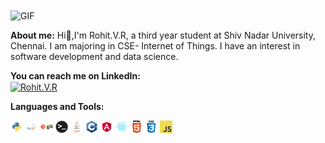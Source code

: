 <img align="center" alt="GIF" src="https://media.giphy.com/media/v1.Y2lkPTc5MGI3NjExdzg1YzAwY285MTYyNmJ1MDA2Mjk5bG43eXQzZ25qZGM2cm8xMXNobyZlcD12MV9pbnRlcm5hbF9naWZfYnlfaWQmY3Q9Zw/3og0IyRiAsl1Pczi6Y/giphy-downsized.gif" />


<b>About me:</b>
Hi👋,I'm Rohit.V.R, a third year student at Shiv Nadar University, Chennai. I am majoring in CSE- Internet of Things. I have an interest in software development and data science.

<b>You can reach me on LinkedIn:</b>
<br>
<a href="https://www.linkedin.com/in/rohit-v-r">
  <img align="center" alt="Rohit.V.R" width="22px" src="https://cdn.jsdelivr.net/npm/simple-icons@v3/icons/linkedin.svg" />
</a>



**Languages and Tools:**


<code><img height="20" src="https://raw.githubusercontent.com/github/explore/80688e429a7d4ef2fca1e82350fe8e3517d3494d/topics/python/python.png"></code>
<code><img height="20" src="https://raw.githubusercontent.com/github/explore/80688e429a7d4ef2fca1e82350fe8e3517d3494d/topics/mysql/mysql.png"></code>
<code><img height="20" src="https://raw.githubusercontent.com/github/explore/80688e429a7d4ef2fca1e82350fe8e3517d3494d/topics/git/git.png"></code>
<code><img height="20" src="https://raw.githubusercontent.com/github/explore/80688e429a7d4ef2fca1e82350fe8e3517d3494d/topics/terminal/terminal.png"></code>
<code><img height="20" src="https://raw.githubusercontent.com/github/explore/80688e429a7d4ef2fca1e82350fe8e3517d3494d/topics/java/java.png"></code>
<code><img height="20" src="https://raw.githubusercontent.com/github/explore/80688e429a7d4ef2fca1e82350fe8e3517d3494d/topics/cpp/cpp.png"></code>
<code><img height="20" src="https://raw.githubusercontent.com/github/explore/80688e429a7d4ef2fca1e82350fe8e3517d3494d/topics/angular/angular.png"></code>
<code><img height="20" src="https://raw.githubusercontent.com/github/explore/80688e429a7d4ef2fca1e82350fe8e3517d3494d/topics/react/react.png"></code>
<code><img height="20" src="https://raw.githubusercontent.com/github/explore/80688e429a7d4ef2fca1e82350fe8e3517d3494d/topics/html/html.png"></code>
<code><img height="20" src="https://raw.githubusercontent.com/github/explore/80688e429a7d4ef2fca1e82350fe8e3517d3494d/topics/css/css.png"></code>
<code><img height="20" src="https://raw.githubusercontent.com/github/explore/80688e429a7d4ef2fca1e82350fe8e3517d3494d/topics/javascript/javascript.png"></code>


